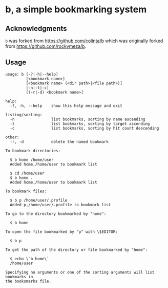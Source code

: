 # b, a simple bookmarking system

## Acknowledgments

`b` was forked from <https://github.com/colinta/b> which was originally forked
from <https://github.com/rockymeza/b>.

## Usage

    usage: b [-?|-h|--help]
             [<bookmark name>]
             [<bookmark name> (<dir path>|<file path>)]
             [-n|-t|-c]
             [(-r|-d) <bookmark name>]

    help:
      -?, -h, --help    show this help message and exit

    listing/sorting:
      -n                list bookmarks, sorting by name ascending
      -t                list bookmarks, sorting by target ascending
      -c                list bookmarks, sorting by hit count descending

    other:
      -r, -d            delete the named bookmark

    To bookmark directories:

      $ b home /home/user
      Added home,/home/user to bookmark list

      $ cd /home/user
      $ b home .
      Added home,/home/user to bookmark list

    To bookmark files:

      $ b p /home/user/.profile
      Added p,/home/user/.profile to bookmark list

    To go to the directory bookmarked by "home":

      $ b home

    To open the file bookmarked by "p" with \$EDITOR:

      $ b p

    To get the path of the directory or file bookmarked by "home":

      $ echo \`b home\`
      /home/user

    Specifying no arguments or one of the sorting arguments will list bookmarks in
    the booksmarks file.
